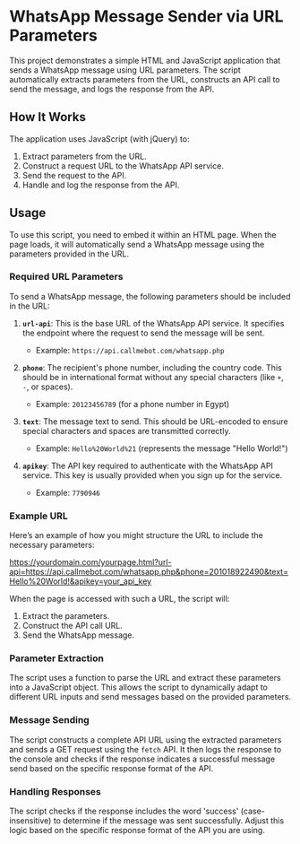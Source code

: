 # WhatsApp Message Sender via URL Parameters

This project demonstrates a simple HTML and JavaScript application that sends a WhatsApp message using URL parameters. The script automatically extracts parameters from the URL, constructs an API call to send the message, and logs the response from the API.

## How It Works

The application uses JavaScript (with jQuery) to:
1. Extract parameters from the URL.
2. Construct a request URL to the WhatsApp API service.
3. Send the request to the API.
4. Handle and log the response from the API.

## Usage

To use this script, you need to embed it within an HTML page. When the page loads, it will automatically send a WhatsApp message using the parameters provided in the URL.

### Required URL Parameters

To send a WhatsApp message, the following parameters should be included in the URL:

1. **`url-api`**: This is the base URL of the WhatsApp API service. It specifies the endpoint where the request to send the message will be sent.
   
   - Example: `https://api.callmebot.com/whatsapp.php`

2. **`phone`**: The recipient's phone number, including the country code. This should be in international format without any special characters (like `+`, `-`, or spaces).
   
   - Example: `20123456789` (for a phone number in Egypt)

3. **`text`**: The message text to send. This should be URL-encoded to ensure special characters and spaces are transmitted correctly.
   
   - Example: `Hello%20World%21` (represents the message "Hello World!")

4. **`apikey`**: The API key required to authenticate with the WhatsApp API service. This key is usually provided when you sign up for the service.
   
   - Example: `7790946`

### Example URL

Here’s an example of how you might structure the URL to include the necessary parameters:

https://yourdomain.com/yourpage.html?url-api=https://api.callmebot.com/whatsapp.php&phone=201018922490&text=Hello%20World!&apikey=your_api_key


When the page is accessed with such a URL, the script will:
1. Extract the parameters.
2. Construct the API call URL.
3. Send the WhatsApp message.

### Parameter Extraction

The script uses a function to parse the URL and extract these parameters into a JavaScript object. This allows the script to dynamically adapt to different URL inputs and send messages based on the provided parameters.

### Message Sending

The script constructs a complete API URL using the extracted parameters and sends a GET request using the `fetch` API. It then logs the response to the console and checks if the response indicates a successful message send based on the specific response format of the API.

### Handling Responses

The script checks if the response includes the word 'success' (case-insensitive) to determine if the message was sent successfully. Adjust this logic based on the specific response format of the API you are using.


